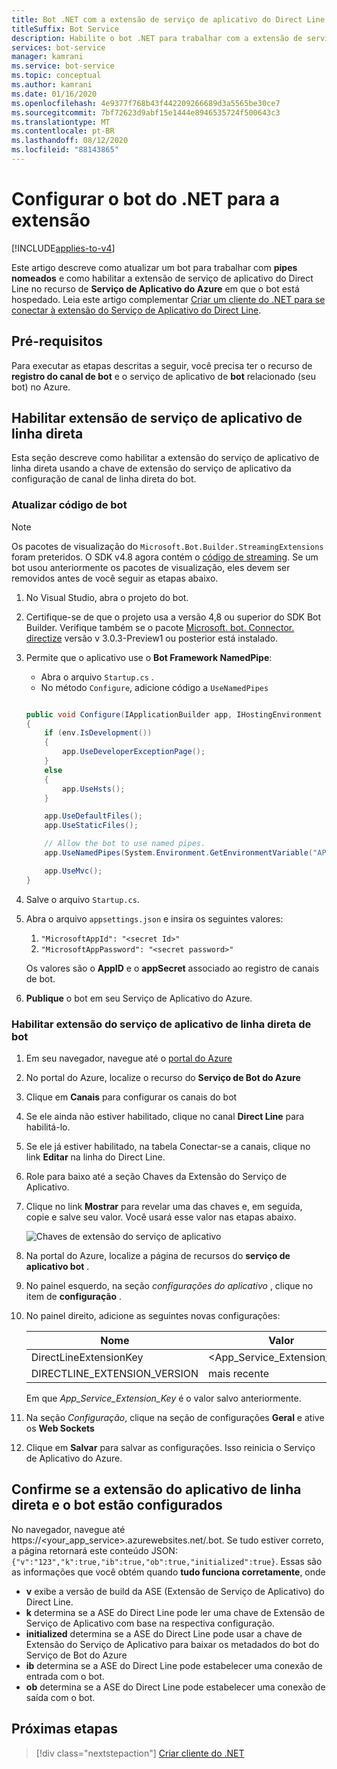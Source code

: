 ```yaml
---
title: Bot .NET com a extensão de serviço de aplicativo do Direct Line
titleSuffix: Bot Service
description: Habilite o bot .NET para trabalhar com a extensão de serviço de aplicativo do Direct Line
services: bot-service
manager: kamrani
ms.service: bot-service
ms.topic: conceptual
ms.author: kamrani
ms.date: 01/16/2020
ms.openlocfilehash: 4e9377f768b43f442209266689d3a5565be30ce7
ms.sourcegitcommit: 7bf72623d9abf15e1444e8946535724f500643c3
ms.translationtype: MT
ms.contentlocale: pt-BR
ms.lasthandoff: 08/12/2020
ms.locfileid: "88143865"
---
```

# <a name="configure-net-bot-for-extension"></a>Configurar o bot do .NET para a extensão

[!INCLUDE[applies-to-v4](includes/applies-to.md)]

Este artigo descreve como atualizar um bot para trabalhar com **pipes nomeados** e como habilitar a extensão de serviço de aplicativo do Direct Line no recurso de **Serviço de Aplicativo do Azure** em que o bot está hospedado. Leia este artigo complementar [Criar um cliente do .NET para se conectar à extensão do Serviço de Aplicativo do Direct Line](bot-service-channel-directline-extension-net-client.md).


## <a name="prerequisites"></a>Pré-requisitos

Para executar as etapas descritas a seguir, você precisa ter o recurso de **registro do canal de bot** e o serviço de aplicativo de **bot** relacionado (seu bot) no Azure.

## <a name="enable-direct-line-app-service-extension"></a>Habilitar extensão de serviço de aplicativo de linha direta

Esta seção descreve como habilitar a extensão do serviço de aplicativo de linha direta usando a chave de extensão do serviço de aplicativo da configuração de canal de linha direta do bot.

### <a name="update-bot-code"></a>Atualizar código de bot

> [!NOTE]
> Os pacotes de visualização do `Microsoft.Bot.Builder.StreamingExtensions` foram preteridos. O SDK v4.8 agora contém o [código de streaming](https://github.com/microsoft/botbuilder-dotnet/tree/master/libraries/Microsoft.Bot.Builder/Streaming). Se um bot usou anteriormente os pacotes de visualização, eles devem ser removidos antes de você seguir as etapas abaixo.

1. No Visual Studio, abra o projeto do bot.
1. Certifique-se de que o projeto usa a versão 4,8 ou superior do SDK Bot Builder. Verifique também se o pacote [Microsoft. bot. Connector. directize](https://www.nuget.org/packages/Microsoft.Bot.Connector.DirectLine/3.0.3-Preview1) versão v 3.0.3-Preview1 ou posterior está instalado.
1. Permite que o aplicativo use o **Bot Framework NamedPipe**:
    - Abra o arquivo `Startup.cs` .
    - No método ``Configure``, adicione código a ``UseNamedPipes``

    ```csharp

    public void Configure(IApplicationBuilder app, IHostingEnvironment env)
    {
        if (env.IsDevelopment())
        {
            app.UseDeveloperExceptionPage();
        }
        else
        {
            app.UseHsts();
        }

        app.UseDefaultFiles();
        app.UseStaticFiles();

        // Allow the bot to use named pipes.
        app.UseNamedPipes(System.Environment.GetEnvironmentVariable("APPSETTING_WEBSITE_SITE_NAME") + ".directline");

        app.UseMvc();
    }
    ```

1. Salve o arquivo `Startup.cs`.

1. Abra o arquivo `appsettings.json` e insira os seguintes valores:
    1. `"MicrosoftAppId": "<secret Id>"`
    2. `"MicrosoftAppPassword": "<secret password>"`

    Os valores são o **AppID** e o **appSecret** associado ao registro de canais de bot.

1. **Publique** o bot em seu Serviço de Aplicativo do Azure.

### <a name="enable-bot-direct-line-app-service-extension"></a>Habilitar extensão do serviço de aplicativo de linha direta de bot

1. Em seu navegador, navegue até o [portal do Azure](https://portal.azure.com/)
1. No portal do Azure, localize o recurso do **Serviço de Bot do Azure**
1. Clique em **Canais** para configurar os canais do bot
1. Se ele ainda não estiver habilitado, clique no canal **Direct Line** para habilitá-lo.
1. Se ele já estiver habilitado, na tabela Conectar-se a canais, clique no link **Editar** na linha do Direct Line.
1. Role para baixo até a seção Chaves da Extensão do Serviço de Aplicativo.
1. Clique no link **Mostrar** para revelar uma das chaves e, em seguida, copie e salve seu valor. Você usará esse valor nas etapas abaixo.

    ![Chaves de extensão do serviço de aplicativo](./media/channels/direct-line-extension-extension-keys.png)

1. Na portal do Azure, localize a página de recursos do **serviço de aplicativo bot** .
1. No painel esquerdo, na seção *configurações do aplicativo* , clique no item de **configuração** .
1. No painel direito, adicione as seguintes novas configurações:

    |Nome|Valor|
    |---|---|
    |DirectLineExtensionKey|<App_Service_Extension_Key>|
    |DIRECTLINE_EXTENSION_VERSION|mais recente|

    Em que *App_Service_Extension_Key* é o valor salvo anteriormente.

1. Na seção *Configuração*, clique na seção de configurações **Geral** e ative os **Web Sockets**
1. Clique em **Salvar** para salvar as configurações. Isso reinicia o Serviço de Aplicativo do Azure.

## <a name="confirm-direct-line-app-extension-and-the-bot-are-configured"></a>Confirme se a extensão do aplicativo de linha direta e o bot estão configurados

No navegador, navegue até https://<your_app_service>.azurewebsites.net/.bot.
Se tudo estiver correto, a página retornará este conteúdo JSON: `{"v":"123","k":true,"ib":true,"ob":true,"initialized":true}`. Essas são as informações que você obtém quando **tudo funciona corretamente**, onde

- **v** exibe a versão de build da ASE (Extensão de Serviço de Aplicativo) do Direct Line.
- **k** determina se a ASE do Direct Line pode ler uma chave de Extensão de Serviço de Aplicativo com base na respectiva configuração.
- **initialized** determina se a ASE do Direct Line pode usar a chave de Extensão do Serviço de Aplicativo para baixar os metadados do bot do Serviço de Bot do Azure
- **ib** determina se a ASE do Direct Line pode estabelecer uma conexão de entrada com o bot.
- **ob** determina se a ASE do Direct Line pode estabelecer uma conexão de saída com o bot.

## <a name="next-steps"></a>Próximas etapas

> [!div class="nextstepaction"]
> [Criar cliente do .NET](./bot-service-channel-directline-extension-net-client.md)
